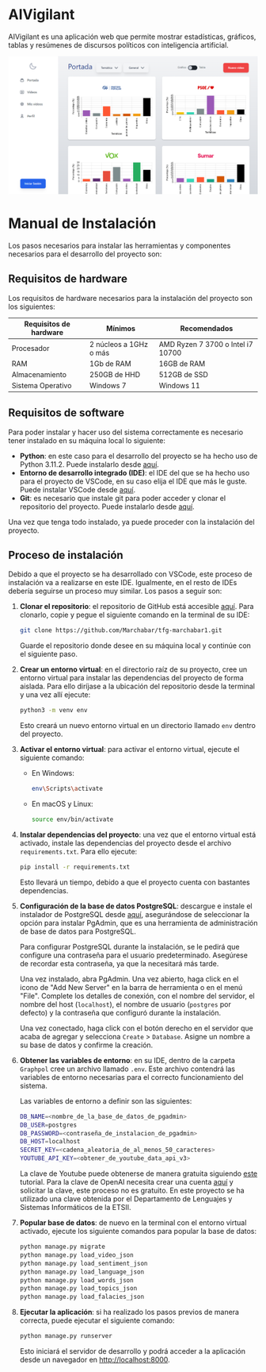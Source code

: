 # AIVigilant

AIVigilant es una aplicación web que permite mostrar estadísticas, gráficos, tablas y resúmenes de discursos políticos con inteligencia artificial.

![Página de inicio](/static/images/landing-page.png)

# Manual de Instalación

Los pasos necesarios para instalar las herramientas y componentes necesarios para el desarrollo del proyecto son:

## Requisitos de hardware

Los requisitos de hardware necesarios para la instalación del proyecto son los siguientes:

| Requisitos de hardware      | Mínimos                           | Recomendados                   |
|------------------------------|-----------------------------------|--------------------------------|
| Procesador                   | 2 núcleos a 1GHz o más           | AMD Ryzen 7 3700 o Intel i7 10700 |
| RAM                          | 1Gb de RAM                       | 16GB de RAM                    |
| Almacenamiento               | 250GB de HHD                     | 512GB de SSD                   |
| Sistema Operativo            | Windows 7                        | Windows 11                     |

## Requisitos de software

Para poder instalar y hacer uso del sistema correctamente es necesario tener instalado en su máquina local lo siguiente:

- **Python**: en este caso para el desarrollo del proyecto se ha hecho uso de Python 3.11.2. Puede instalarlo desde [aquí](https://www.python.org/downloads/release/python-3112/).
- **Entorno de desarrollo integrado (IDE)**: el IDE del que se ha hecho uso para el proyecto de VSCode, en su caso elija el IDE que más le guste. Puede instalar VSCode desde [aquí](https://code.visualstudio.com/download).
- **Git**: es necesario que instale git para poder acceder y clonar el repositorio del proyecto. Puede instalarlo desde [aquí](https://git-scm.com/downloads).

Una vez que tenga todo instalado, ya puede proceder con la instalación del proyecto.

## Proceso de instalación

Debido a que el proyecto se ha desarrollado con VSCode, este proceso de instalación va a realizarse en este IDE. Igualmente, en el resto de IDEs debería seguirse un proceso muy similar. Los pasos a seguir son:

1. **Clonar el repositorio**: el repositorio de GitHub está accesible [aquí](https://github.com/Marchabar/tfg-marchabar1). Para clonarlo, copie y pegue el siguiente comando en la terminal de su IDE:

    ```bash
    git clone https://github.com/Marchabar/tfg-marchabar1.git
    ```

    Guarde el repositorio donde desee en su máquina local y continúe con el siguiente paso.

2. **Crear un entorno virtual**: en el directorio raíz de su proyecto, cree un entorno virtual para instalar las dependencias del proyecto de forma aislada. Para ello diríjase a la ubicación del repositorio desde la terminal y una vez allí ejecute:

    ```bash
    python3 -m venv env
    ```

    Esto creará un nuevo entorno virtual en un directorio llamado `env` dentro del proyecto.

3. **Activar el entorno virtual**: para activar el entorno virtual, ejecute el siguiente comando:

    - En Windows:
        ```bash
        env\Scripts\activate
        ```

    - En macOS y Linux:
        ```bash
        source env/bin/activate
        ```

4. **Instalar dependencias del proyecto**: una vez que el entorno virtual está activado, instale las dependencias del proyecto desde el archivo `requirements.txt`. Para ello ejecute:

    ```bash
    pip install -r requirements.txt
    ```

    Esto llevará un tiempo, debido a que el proyecto cuenta con bastantes dependencias.

5. **Configuración de la base de datos PostgreSQL**: descargue e instale el instalador de PostgreSQL desde [aquí](https://www.postgresql.org/download/windows/), asegurándose de seleccionar la opción para instalar PgAdmin, que es una herramienta de administración de base de datos para PostgreSQL.

    Para configurar PostgreSQL durante la instalación, se le pedirá que configure una contraseña para el usuario predeterminado. Asegúrese de recordar esta contraseña, ya que la necesitará más tarde.

    Una vez instalado, abra PgAdmin. Una vez abierto, haga click en el icono de "Add New Server" en la barra de herramienta o en el menú "File". Complete los detalles de conexión, con el nombre del servidor, el nombre del host (`localhost`), el nombre de usuario (`postgres` por defecto) y la contraseña que configuró durante la instalación.

    Una vez conectado, haga click con el botón derecho en el servidor que acaba de agregar y selecciona `Create` > `Database`. Asigne un nombre a su base de datos y confirme la creación.

6. **Obtener las variables de entorno**: en su IDE, dentro de la carpeta `Graphpol` cree un archivo llamado `.env`. Este archivo contendrá las variables de entorno necesarias para el correcto funcionamiento del sistema.

    Las variables de entorno a definir son las siguientes:

    ```bash
    DB_NAME=<nombre_de_la_base_de_datos_de_pgadmin>
    DB_USER=postgres
    DB_PASSWORD=<contraseña_de_instalacion_de_pgadmin>
    DB_HOST=localhost
    SECRET_KEY=<cadena_aleatoria_de_al_menos_50_caracteres>
    YOUTUBE_API_KEY=<obtener_de_youtube_data_api_v3>
    ```

    La clave de Youtube puede obtenerse de manera gratuita siguiendo [este](https://blog.hubspot.com/website/how-to-get-youtube-api-key) tutorial. Para la clave de OpenAI necesita crear una cuenta [aquí](https://platform.openai.com/docs/quickstart) y solicitar la clave, este proceso no es gratuito. En este proyecto se ha utilizado una clave obtenida por el Departamento de Lenguajes y Sistemas Informáticos de la ETSII.

7. **Popular base de datos**: de nuevo en la terminal con el entorno virtual activado, ejecute los siguiente comandos para popular la base de datos:

    ```bash
    python manage.py migrate
    python manage.py load_video_json
    python manage.py load_sentiment_json
    python manage.py load_language_json
    python manage.py load_words_json
    python manage.py load_topics_json
    python manage.py load_falacies_json
    ```

8. **Ejecutar la aplicación**: si ha realizado los pasos previos de manera correcta, puede ejecutar el siguiente comando:

    ```bash
    python manage.py runserver
    ```

    Esto iniciará el servidor de desarrollo y podrá acceder a la aplicación desde un navegador en [http://localhost:8000](http://localhost:8000).
